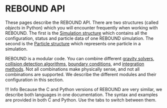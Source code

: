 # REBOUND API
These pages describe the REBOUND API.
There are two structures (called *objects* in Python) which you will encounter frequently when working with REBOUND.
The first is the [Simulation structure](simulation.md) which contains all the configuration, status and particle data of one REBOUND simulation.
The second is the [Particle structure](particles.md) which represents one particle in a simulation.

REBOUND is a modular code.
You can combine different [gravity solvers](gravity.md), [collision detection algorithms](collisions.md), [boundary conditions](boundaryconditions.md), and [integration methods](integrators.md). 
Not all combinations make physically sense, and not all combinations are supported.
We describe the different modules and their configuration in this section.



!!! Info
    Because the C and Python versions of REBOUND are very similar, we describe both languages in one documentation. 
    The syntax and examples are provided in both C and Python. 
    Use the tabs to switch between them.

